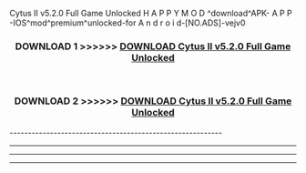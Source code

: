  Cytus II v5.2.0 Full Game Unlocked  H A P P Y M O D ^download^APK- A P P -IOS^mod^premium^unlocked-for A n d r o i d-[NO.ADS]-vejv0



<div align="center">

<h3>DOWNLOAD 1 >>>>>> <a href="https://en-mod.web.app/?en= Cytus II v5.2.0 Full Game Unlocked ">DOWNLOAD Cytus II v5.2.0 Full Game Unlocked  </a></h3><br>

<h3>DOWNLOAD 2 >>>>>> <a href="https://en-mod.web.app/?en= Cytus II v5.2.0 Full Game Unlocked ">DOWNLOAD Cytus II v5.2.0 Full Game Unlocked  </a></h3>

</div>
----------------------------------------------------------

----------------------------------------------------------

----------------------------------------------------------

----------------------------------------------------------



